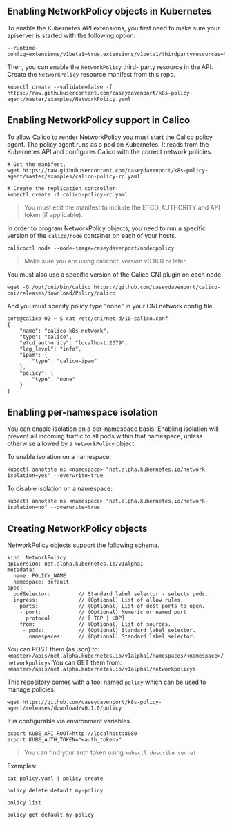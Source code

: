 ## Enabling NetworkPolicy objects in Kubernetes 

To enable the Kubernetes API extensions, you first need to make sure your apiserver is started with the following option:
```
--runtime-config=extensions/v1beta1=true,extensions/v1beta1/thirdpartyresources=true
```

Then, you can enable the `NetworkPolicy` third- party resource in the API.  Create the `NetworkPolicy` resource manifest from this repo.
```
kubectl create --validate=false -f https://raw.githubusercontent.com/caseydavenport/k8s-policy-agent/master/examples/NetworkPolicy.yaml 
```

## Enabling NetworkPolicy support in Calico
To allow Calico to render NetworkPolicy you must start the Calico policy agent.  The policy agent runs as a pod on Kubernetes.  It reads from the Kubernetes API and configures Calico with the correct network policies.
```
# Get the manifest.
wget https://raw.githubusercontent.com/caseydavenport/k8s-policy-agent/master/examples/calico-policy-rc.yaml

# Create the replication controller.
kubectl create -f calico-policy-rc.yaml 
```
> You must edit the manifest to include the ETCD_AUTHORITY and API token (if applicable). 

In order to program NetworkPolicy objects, you need to run a specific version of the `calico/node` container on each of your hosts.
```
calicoctl node --node-image=caseydavenport/node:policy
```
> Make sure you are using calicoctl version v0.16.0 or later.

You must also use a specific version of the Calico CNI plugin on each node.
```
wget -O /opt/cni/bin/calico https://github.com/caseydavenport/calico-cni/releases/download/Policy/calico 
```

And you must specify policy type "none" in your CNI network config file.
```
core@calico-02 ~ $ cat /etc/cni/net.d/10-calico.conf
{
    "name": "calico-k8s-network",
    "type": "calico",
    "etcd_authority": "localhost:2379",
    "log_level": "info",
    "ipam": {
        "type": "calico-ipam"
    },
    "policy": {
        "type": "none"
    }
}
```

## Enabling per-namespace isolation
You can enable isolation on a per-namespace basis.  Enabling isolation will prevent all incoming traffic to all pods within that namespace, unless otherwise allowed by a `NetworkPolicy` object.

To enable isolation on a namespace:
```
kubectl annotate ns <namespace> "net.alpha.kubernetes.io/network-isolation=yes" --overwrite=true
```

To disable isolation on a namespace:
```
kubectl annotate ns <namespace> "net.alpha.kubernetes.io/network-isolation=no" --overwrite=true
```

## Creating NetworkPolicy objects
NetworkPolicy objects support the following schema.

```
kind: NetworkPolicy
apiVersion: net.alpha.kubernetes.io/v1alpha1
metadata:
  name: POLICY_NAME
  namespace: default 
spec:
  podSelector:         // Standard label selector - selects pods.
  ingress:             // (Optional) List of allow rules.
    ports:             // (Optional) List of dest ports to open.
    - port:            // (Optional) Numeric or named port 
      protocol:        // [ TCP | UDP]
    from:              // (Optional) List of sources.
     - pods:           // (Optional) Standard label selector.
       namespaces:     // (Optional) Standard label selector.
```
You can POST them (as json) to: `<master>/apis/net.alpha.kubernetes.io/v1alpha1/namespaces/<namespace>/networkpolicys`
You can GET them from: `<master>/apis/net.alpha.kubernetes.io/v1alpha1/networkpolicys`


This repository comes with a tool named `policy` which can be used to manage policies.  
```
wget https://github.com/caseydavenport/k8s-policy-agent/releases/download/v0.1.0/policy
```

It is configurable via environment variables. 
```
export KUBE_API_ROOT=http://localhost:8080
export KUBE_AUTH_TOKEN="<auth_token>"
```
> You can find your auth token using `kubectl describe secret`

Examples:
```
cat policy.yaml | policy create
```

```
policy delete default my-policy 
```

```
policy list
```

```
policy get default my-policy
```
